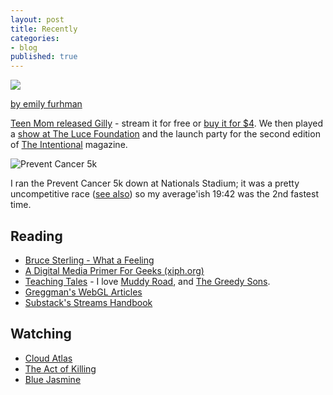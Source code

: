 ```yaml
---
layout: post
title: Recently
categories:
- blog
published: true
---
```


![](http://farm4.staticflickr.com/3453/3873674818_e8e0c0d37e_z.jpg)

<span class='image-credit'><a href='http://www.flickr.com/photos/juniper-lamplight/3873674818/in/photostream/'>by emily furhman</a></span>

[Teen Mom released Gilly](http://teenmomdc.com/) - stream it for free or [buy it for $4](http://teenmomdc.bandcamp.com/).
We then played a [show at The Luce Foundation](http://americanart.si.edu/luce/mixtape/)
and the launch party for the second edition of
[The Intentional](http://www.theintentional.com/) magazine.

![Prevent Cancer 5k](http://farm6.staticflickr.com/5492/10023045675_ba56bda5fe_o.png)

I ran the Prevent Cancer 5k down at Nationals Stadium; it was a pretty uncompetitive
race ([see also](http://online.wsj.com/article/SB10001424127887324807704579085084130007974.html))
so my average'ish 19:42 was the 2nd fastest time.

## Reading

* [Bruce Sterling - What a Feeling](http://vimeo.com/63012862)
* [A Digital Media Primer For Geeks (xiph.org)](http://www.xiph.org/video/vid1.shtml)
* [Teaching Tales](http://teaching-tales.org/) - I love [Muddy Road](http://teaching-tales.org/#muddy-road), and
  [The Greedy Sons](http://teaching-tales.org/#the-greedy-sons).
* [Greggman's WebGL Articles](http://games.greggman.com/game/webgl-how-it-works/)
* [Substack's Streams Handbook](https://github.com/substack/stream-handbook)

## Watching

* [Cloud Atlas](http://bit.ly/14Y317u)
* [The Act of Killing](http://theactofkilling.com/)
* [Blue Jasmine](http://www.imdb.com/title/tt2334873/)
